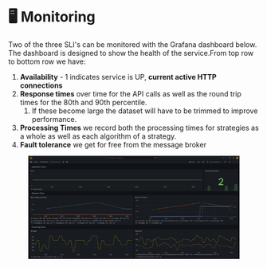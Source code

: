 # 🖥️ Monitoring

Two of the three SLI's can be monitored with the Grafana dashboard below. The dashboard is designed to show the health of the service.From top row to bottom row we have:

1. **Availability** - 1 indicates service is UP, **current active HTTP connections**
2. **Response times** over time for the API calls as well as the round trip times for the 80th and 90th percentile.
   1. If these become large the dataset will have to be trimmed to improve performance.
3. **Processing Times** we record both the processing times for strategies as a whole as well as each algorithm of a strategy.
4. **Fault tolerance** we get for free from the message broker

<figure><img src="../.gitbook/assets/data-processor-grafana.png" alt=""><figcaption></figcaption></figure>
